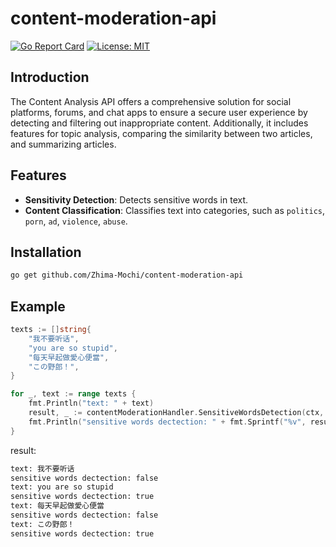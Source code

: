 # content-moderation-api

[![Go Report Card](https://goreportcard.com/badge/github.com/Zhima-Mochi/content-moderation-api)](https://goreportcard.com/report/github.com/Zhima-Mochi/content-moderation-api)
[![License: MIT](https://img.shields.io/badge/License-MIT-yellow.svg)](https://opensource.org/licenses/MIT)

## Introduction
The Content Analysis API offers a comprehensive solution for social platforms, forums, and chat apps to ensure a secure user experience by detecting and filtering out inappropriate content. Additionally, it includes features for topic analysis, comparing the similarity between two articles, and summarizing articles.

## Features

- **Sensitivity Detection**: Detects sensitive words in text.
- **Content Classification**: Classifies text into categories, such as `politics`, `porn`, `ad`, `violence`, `abuse`.

## Installation

```bash
go get github.com/Zhima-Mochi/content-moderation-api
```

## Example

```go
texts := []string{
    "我不要听话",
    "you are so stupid",
    "每天早起做愛心便當",
    "この野郎！",
}

for _, text := range texts {
    fmt.Println("text: " + text)
    result, _ := contentModerationHandler.SensitiveWordsDetection(ctx, text)
    fmt.Println("sensitive words dectection: " + fmt.Sprintf("%v", result))
}
```
result:
```bash
text: 我不要听话
sensitive words dectection: false
text: you are so stupid
sensitive words dectection: true
text: 每天早起做愛心便當
sensitive words dectection: false
text: この野郎！
sensitive words dectection: true
```